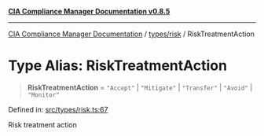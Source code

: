 [**CIA Compliance Manager Documentation v0.8.5**](../../../README.md)

***

[CIA Compliance Manager Documentation](../../../modules.md) / [types/risk](../README.md) / RiskTreatmentAction

# Type Alias: RiskTreatmentAction

> **RiskTreatmentAction** = `"Accept"` \| `"Mitigate"` \| `"Transfer"` \| `"Avoid"` \| `"Monitor"`

Defined in: [src/types/risk.ts:67](https://github.com/Hack23/cia-compliance-manager/blob/3ae0301247f765ba03c8c0fe645db4718bb8af76/src/types/risk.ts#L67)

Risk treatment action
